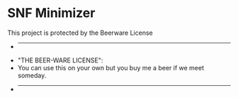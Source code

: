 # SNF Minimizer

This project is protected by the Beerware License


 * ----------------------------------------------------------------------------
 * "THE BEER-WARE LICENSE":
 * You can use this on your own but you buy me a beer if we meet someday.
 * ----------------------------------------------------------------------------

